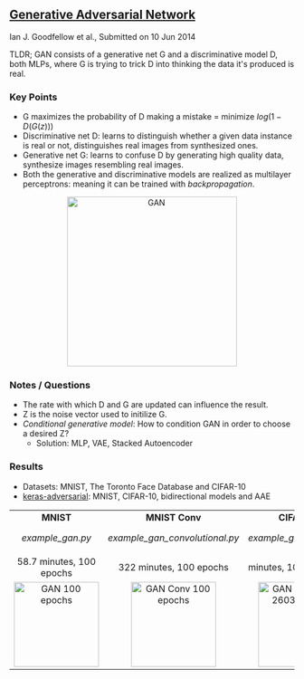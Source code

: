 ## [Generative Adversarial Network](https://arxiv.org/abs/1406.2661)
Ian J. Goodfellow et al., Submitted on 10 Jun 2014

TLDR; GAN consists of a generative net G and a discriminative model D, both MLPs, where G is trying to trick D into thinking the data it's produced is real.

### Key Points
* G maximizes the probability of D making a mistake = minimize $log(1 - D(G(z)))$
* Discriminative net D: learns to distinguish whether a given data instance is real or not, distinguishes real images from synthesized ones.
* Generative net G: learns to confuse D by generating high quality data, synthesize images resembling real images.
* Both the generative and discriminative models are realized as multilayer perceptrons: meaning it can be trained with *backpropagation*.

<p align="center">
<img src="https://github.com/gcunhase/PaperNotes/blob/master/notes/imgs/GAN.png" width="300" alt="GAN">
</p>

### Notes / Questions
* The rate with which D and G are updated can influence the result.
* Z is the noise vector used to initilize G.
* *Conditional generative model*: How to condition GAN in order to choose a desired Z?
  - Solution: MLP, VAE, Stacked Autoencoder
  
### Results
* Datasets: MNIST, The Toronto Face Database and CIFAR-10
* [keras-adversarial](https://github.com/bstriner/keras-adversarial): MNIST, CIFAR-10, bidirectional models and AAE


<table align="center"> 
  <tr>
    <td align="center"><b>MNIST</b><p><i>example_gan.py</i></p></td><td align="center"><b>MNIST Conv</b><p><i>example_gan_convolutional.py</i></p></td><td align="center"><b>CIFAR-10</b><p><i>example_gan_cifar10.py</i></p></td>
  </tr>
  <tr>
    <td align="center">58.7 minutes, 100 epochs</td><td align="center">322 minutes, 100 epochs</td><td>minutes, 100 epochs</td>
  </tr>
  <tr>
    <td align="center"><img src="https://github.com/gcunhase/PaperNotes/blob/master/notes/imgs/gan_epoch99.png" width="150" alt="GAN 100 epochs"></td><td align="center"><img src="https://github.com/gcunhase/PaperNotes/blob/master/notes/imgs/gan_conv_epoch99.png" width="150" alt="GAN Conv 100 epochs"></td><td align="center"><img src="https://github.com/gcunhase/PaperNotes/blob/master/notes/imgs/gan_cifar10_epoch2602.png" width="150" alt="GAN CIFAR-10 2603 epochs"></td>
  </tr>
</table>


